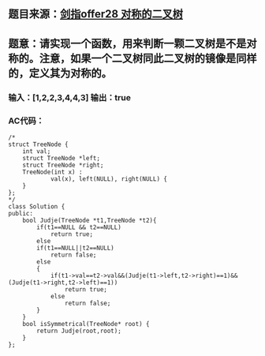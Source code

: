 ## 题目来源：[剑指offer28 对称的二叉树](nowcoder.com/practice/ff05d44dfdb04e1d83bdbdab320efbcb?tpId=13&tqId=11211&tPage=1&rp=1&ru=/ta/coding-interviews&qru=/ta/coding-interviews/question-ranking)

## 题意：请实现一个函数，用来判断一颗二叉树是不是对称的。注意，如果一个二叉树同此二叉树的镜像是同样的，定义其为对称的。

### 输入：[1,2,2,3,4,4,3] 输出：true


### AC代码：

```
/*
struct TreeNode {
    int val;
    struct TreeNode *left;
    struct TreeNode *right;
    TreeNode(int x) :
            val(x), left(NULL), right(NULL) {
    }
};
*/
class Solution {
public:
    bool Judje(TreeNode *t1,TreeNode *t2){
        if(t1==NULL && t2==NULL)
            return true;
        else
        if(t1==NULL||t2==NULL)
            return false;
        else
        {
            if(t1->val==t2->val&&(Judje(t1->left,t2->right)==1)&&(Judje(t1->right,t2->left)==1))
                return true;
            else
                return false;
        }
    }
    bool isSymmetrical(TreeNode* root) {
        return Judje(root,root);
    }
};
```

